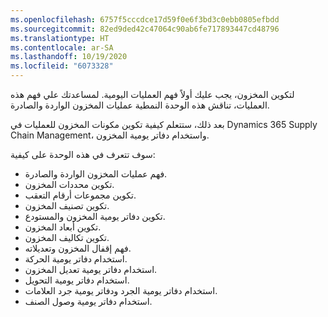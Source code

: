 ```yaml
---
ms.openlocfilehash: 6757f5cccdce17d59f0e6f3bd3c0ebb0805efbdd
ms.sourcegitcommit: 82ed9ded42c47064c90ab6fe717893447cd48796
ms.translationtype: HT
ms.contentlocale: ar-SA
ms.lasthandoff: 10/19/2020
ms.locfileid: "6073328"
---
```

لتكوين المخزون، يجب عليك أولاً فهم العمليات اليومية. لمساعدتك علي فهم هذه العمليات، تناقش هذه الوحدة النمطية عمليات المخزون الواردة والصادرة.

بعد ذلك، ستتعلم كيفية تكوين مكونات المخزون للعمليات في Dynamics 365 Supply Chain Management، واستخدام دفاتر يومية المخزون. 

سوف تتعرف في هذه الوحدة على كيفية:

- فهم عمليات المخزون الواردة والصادرة.
- تكوين محددات المخزون.
- تكوين مجموعات أرقام التعقب.
- تكوين تصنيف المخزون.
- تكوين دفاتر يومية المخزون والمستودع.
- تكوين أبعاد المخزون.
- تكوين تكاليف المخزون.
- فهم إقفال المخزون وتعديلاته. 
- استخدام دفاتر يومية الحركة.
- استخدام دفاتر يومية تعديل المخزون.
- استخدام دفاتر يومية التحويل.
- استخدام دفاتر يومية الجرد ودفاتر يومية جرد العلامات.
- استخدام دفاتر يومية وصول الصنف.
